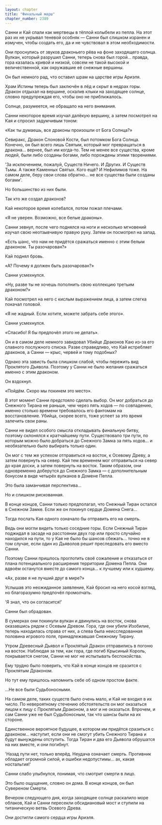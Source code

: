 ```yaml
---
layout: chapter
title: "Финальный марш"
chapter_number: 2389
---
```




Санни и Кай спали как мертвецы в тёплой колыбели из пепла. На этот раз их не укрывал теневой особняк — Санни был слишком изранен и измучен, чтобы создать его, да и не чувствовал в этом необходимости.

Они проснулись от звуков драконьего рёва на фоне заходящего солнца. Вулкан, который разрушил Санни, теперь снова был горой... правда, гора казалась кривой и низкой, совсем не такой высокой и величественной, как окружавшие её снежные вершины.

Он был немного рад, что оставил шрам на царстве игры Ариэля.

Храм Истины теперь был заключён в лёд и скрыт в недрах горы. Дракон отдыхал на вершине, оскалив клыки на заходящее солнце, словно предупреждая его, чтобы оно не приближалось.

Солнце, разумеется, не обращало на него внимания.

Санни некоторое время изучал далёкую вершину, а затем посмотрел на Кая и спросил задумчивым тоном:

«Как ты думаешь, все драконы произошли от Бога Солнца?»

Севиракс, Дракон Слоновой Кости, был потомком Бога Солнца. Конечно, он был всего лишь Святым, который мог превращаться в дракона... вернее, был им когда-то. Тем не менее все существа, кроме людей, были либо созданы богами, либо порождены этими творениями.

'За исключением, пожалуй, Существ Ничего. И Других. И Существ Тьмы. А также Каменных Святых. Кого ещё? И Нефилимов тоже. На самом деле, беру свои слова обратно... не все существа были созданы богами'.

Но большинство из них были.

Так кто же создал драконов?

Кай некоторое время колебался, потом пожал плечами.

«Я не уверен. Возможно, все белые драконы».

Санни зевнул, после чего поднялся на ноги и несколько мгновений изучал свою неотзывчивую правую руку. Затем он посмотрел на запад.

«Есть шанс, что нам не придётся сражаться именно с этим белым драконом. Ты разочарован?»

Кай поднял бровь.

«А? Почему я должен быть разочарован?»

Санни усмехнулся.

«Ну, разве ты не хочешь пополнить свою коллекцию третьим драконом?»

Кай посмотрел на него с кислым выражением лица, а затем слегка покачал головой.

«Я не жадный. Если хотите, можете забрать себе этого».

Санни усмехнулся.

«Спасибо! Я бы предпочёл этого не делать».

Он и в самом деле немного завидовал Убийце Драконов Каю из-за его славного послужного списка. Разве справедливо, что Кай истребляет драконов, а Санни — крыс, червей и тому подобных?

Однако эта зависть была слишком слабой, чтобы пережить вид Проклятого Дьявола. Поэтому у Санни не было желания сражаться именно с этим драконом.

Он вздохнул.

«Пойдём. Скоро мы покинем это место».

В этот момент Санни предстояло сделать выбор. Он мог добраться до Снежного Тирана не раньше, чем через пять ходов — по совпадению, именно столько времени требовалось его фантомам на восстановление. Убийца, скорее всего, тоже успеет за это время залечить свои раны.

Санни не видел особого смысла откладывать финальную битву, поэтому склонялся к кратчайшему пути. Существовало три пути, по которым можно было добраться до Снежного Замка за пять ходов... и необязательно было выбирать только один.

Он мог с тем же успехом отправиться на восток, к Осевому Древу, а затем повернуть на север. Кай тем временем мог отправиться на север до края доски, а затем повернуть на восток. Таким образом, они одновременно доберутся до Снежного Замка — с дополнительным бонусом в виде четырёх вулканов в Домене Пепла.

Это была заманчивая перспектива...

Но и слишком рискованная.

В конце концов, Санни только предполагал, что Снежный Тиран остался в Снежном Замке. Если же он покинул сердце Домена Снега...

Тогда послать Кая одного означало бы отправить его на смерть.

Ведь они могли видеть только соседние горы. Если Снежный Тиран поджидал в засаде на расстоянии двух гор или просто случайно находился на пути, то у Кая не было бы шансов сбежать... точно не в том случае, если один из Дьяволов решит преследовать его вместо Санни.

Поэтому Санни пришлось проглотить своё сожаление и отказаться от плана потенциального расширения территории Домена Пепла. Они вдвоём останутся вместе до самого конца... к лучшему или к худшему.

«Ах, разве я не лучший друг в мире?»

Услышав это неожиданное заявление, Кай бросил на него косой взгляд, но благоразумно предпочёл промолчать.

'Я знал, что он согласится!'

Санни был обрадован.

В сумерках они покинули вулкан и двинулись на восток, снова оказавшись рядом с Осевым Древом. Гора, где они убили Изобилие, теперь находилась справа от них, а слева была неисследованная половина игрового поля, принадлежавшая Снежному Тирану.

Утром Древесный Дьявол и Проклятый Дракон отправились в погоню на восток. Наблюдая за тем, как гора, где погиб Крысиный Король, покрывается снегом, Санни не мог не испытывать беспокойства.

Ему трудно было поверить, что Кай в конце концов не сразится с Проклятым Драконом.

Но тут ему пришлось напомнить себе об одном простом факте.

...Не все были Судьбоносными.

На самом деле, таких существ было очень мало, и Кай не входил в их число. По невероятному стечению обстоятельств он мог оказаться лицом к лицу с Проклятым Драконом, а мог и не оказаться. Впрочем, и сам Санни уже не был Судьбоносным, так что шансы были на их стороне.

Единственное вероятное будущее, в котором им придётся сразиться с драконом... наступит, если они не смогут убить Снежного Тирана и будут вынуждены отступить. Тогда Тиран и два его Дьявола обрушатся на них вместе, и они погибнут.

'Назад пути нет, только вперёд. Неудача означает смерть. Противник обладает огромной силой, и ошибки недопустимы... ах, какая ностальгия!'

Санни слабо улыбнулся, понимая, что смотрит смерти в лицо.

Это было ощущение, словно он дома. В конце концов, он был Сувереном Смерти.

Вечером следующего дня, когда заходящее солнце раскалило море облаков, Кай и Санни пересекли обсидиановый мост и ступили на титаническую ветвь Осевого Древа.

Они достигли самого сердца игры Ариэля.

